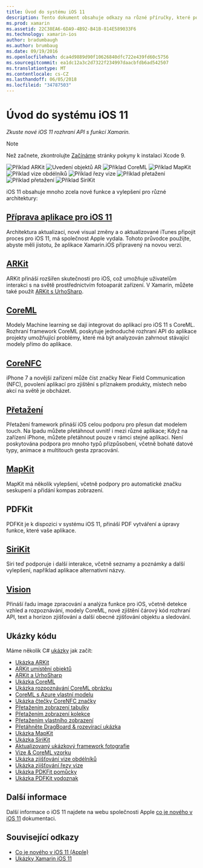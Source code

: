 ```yaml
---
title: Úvod do systému iOS 11
description: Tento dokument obsahuje odkazy na různé příručky, které popisují funkce iOS 11, včetně ARKit, CoreML, MapKit, PDFKit, SiriKit, rozhraní vize a další.
ms.prod: xamarin
ms.assetid: 22C38EA6-6DA9-4B92-B41B-814E589033F6
ms.technology: xamarin-ios
author: bradumbaugh
ms.author: brumbaug
ms.date: 09/19/2016
ms.openlocfilehash: dca4d9889d90f10626840dfc722e439fd60c5756
ms.sourcegitcommit: ea1dc12a3c2d7322f234997daacbfdb6ad542507
ms.translationtype: MT
ms.contentlocale: cs-CZ
ms.lasthandoff: 06/05/2018
ms.locfileid: "34787503"
---
```

# <a name="introduction-to-ios-11"></a>Úvod do systému iOS 11

_Zkuste nové iOS 11 rozhraní API s funkcí Xamarin._

> [!NOTE]
> Než začnete, zkontrolujte [Začínáme](get-started.md) stránky pokyny k instalaci Xcode 9.

![Příklad ARKit](images/arkit.png) ![Uvedení objektů AR](images/arkit2.png) ![Příklad CoreML](images/coreml.png) ![Příklad MapKit](images/mapkit.png) ![Příklad vize obdélníků](images/vision1.png) ![Příklad řezy vize](images/vision2.png) ![Příklad přetažení](images/drag-drop.png) ![Příklad přetažení](images/drag-drop2.png) ![Příklad SiriKit](images/sirikit.png)

iOS 11 obsahuje mnoho zcela nové funkce a vylepšení pro různé architektury:

## <a name="preparing-your-app-for-ios-11updating-your-appindexmd"></a>[Příprava aplikace pro iOS 11](updating-your-app/index.md)

Architektura aktualizací, nové visual změny a o aktualizované iTunes připojit proces pro iOS 11, má společnost Apple vydala. Tohoto průvodce použijte, abyste měli jistotu, že aplikace Xamarin.iOS připravený na novou verzi.

## <a name="arkitarkitindexmd"></a>[ARKit](arkit/index.md)

ARKit přináší rozšířen skutečnosti pro iOS, což umožňuje uživatelům interakci s na světě prostřednictvím fotoaparát zařízení.
V Xamarin, můžete také použít [ARKit s UrhoSharp](arkit/urhosharp.md).

## <a name="coremlcoremlmd"></a>[CoreML](coreml.md)

Modely Machine learning se dají integrovat do aplikací pro iOS 11 s CoreML. Rozhraní framework CoreML poskytuje jednoduché rozhraní API do aplikace projekty umožňující problémy, které má být analyzován zahrnout stávající modely přímo do aplikace.

## <a name="corenfccorenfcmd"></a>[CoreNFC](corenfc.md)

iPhone 7 a novější zařízení může číst značky Near Field Communication (NFC), povolení aplikací pro zjištění s příznakem produkty, místech nebo akcí na světě je obcházet.

## <a name="drag-and-dropdrag-and-dropmd"></a>[Přetažení](drag-and-drop.md)

Přetažení framework přináší iOS celou podporu pro přesun dat modelem touch. Na Ipadu můžete přetáhnout uvnitř i mezi různé aplikace; Když na zařízení iPhone, můžete přetáhnout pouze v rámci stejné aplikaci. Není poskytována podpora pro mnoho typů přizpůsobení, včetně bohaté datové typy, animace a multitouch gesta zpracování.

## <a name="mapkitmapkitmd"></a>[MapKit](mapkit.md)

MapKit má několik vylepšení, včetně podpory pro automatické značku seskupení a přidání kompas zobrazení.

## <a name="pdfkit"></a>PDFKit

PDFKit je k dispozici v systému iOS 11, přináší PDF vytváření a úpravy funkce, které vaše aplikace.

## <a name="sirikitsirikitmd"></a>[SiriKit](sirikit.md)

Siri teď podporuje i další interakce, včetně seznamy a poznámky a další vylepšení, například aplikace alternativní názvy.

## <a name="visionvisionmd"></a>[Vision](vision.md)

Přináší řadu image zpracování a analýza funkce pro iOS, včetně detekce vzhled a rozpoznávání, modely CoreML, nové zjištění čárový kód rozhraní API, text a horizon zjišťování a další obecné zjišťování objektu a sledování.

## <a name="samples"></a>Ukázky kódu

Máme několik C# [ukázky](https://developer.xamarin.com/samples/ios/iOS11/) jak začít:

* [Ukázka ARKit](https://developer.xamarin.com/samples/monotouch/ios11/ARKitSample/)
* [ARKit umístění objektů](https://developer.xamarin.com/samples/monotouch/ios11/ARKitPlacingObjects/)
* [ARKit a UrhoSharp](arkit/urhosharp.md)
* [Ukázka CoreML](https://developer.xamarin.com/samples/monotouch/ios11/CoreML)
* [Ukázka rozpoznávání CoreML obrázku](https://developer.xamarin.com/samples/monotouch/ios11/CoreMLImageRecognition)
* [CoreML s Azure vlastní modelu](https://developer.xamarin.com/samples/monotouch/ios11/CoreMLAzureModel)
* [Ukázka čtečky CoreNFC značky](https://developer.xamarin.com/samples/monotouch/ios11/NFCTagReader/)
* [Přetažením zobrazení tabulky](https://developer.xamarin.com/samples/monotouch/ios11/DragAndDropTableView)
* [Přetažením zobrazení kolekce](https://developer.xamarin.com/samples/monotouch/ios11/DragAndDropCollectionView)
* [Přetažením vlastního zobrazení](https://developer.xamarin.com/samples/monotouch/ios11/DragAndDropCustomView)
* [Přetáhněte DragBoard & rozevírací ukázka](https://developer.xamarin.com/samples/monotouch/ios11/DragAndDropDragBoard)
* [Ukázka MapKit](https://developer.xamarin.com/samples/monotouch/ios11/MapKitSample)
* [Ukázka SiriKit](https://developer.xamarin.com/samples/monotouch/ios11/SiriKitSample/)
* [Aktualizovaný ukázkový framework fotografie](https://developer.xamarin.com/samples/monotouch/ios11/SamplePhotoApp/)
* [Vize & CoreML vzorku](https://developer.xamarin.com/samples/monotouch/ios11/CoreMLVision)
* [Ukázka zjišťování vize obdélníků](https://developer.xamarin.com/samples/monotouch/ios11/VisionRects)
* [Ukázka zjišťování řezy vize](https://developer.xamarin.com/samples/monotouch/ios11/VisionFaces)
* [Ukázka PDKFit pomůcky](https://developer.xamarin.com/samples/monotouch/ios11/PDFAnnotationWidgetsAdvanced)
* [Ukázka PDFKit vodoznak](https://developer.xamarin.com/samples/monotouch/ios11/PDFDocumentWatermark)

## <a name="more-information"></a>Další informace

Další informace o iOS 11 najdete na webu společnosti Apple [co je nového v iOS 11](https://developer.apple.com/ios/) dokumentaci.


## <a name="related-links"></a>Související odkazy

- [Co je nového v iOS 11 (Apple)](https://developer.apple.com/ios/)
- [Ukázky Xamarin iOS 11](https://developer.xamarin.com/samples/ios/iOS11/)

